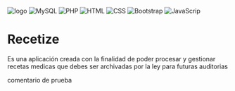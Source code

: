 ![logo](https://github.com/FedeTusa/Recetize/assets/80929186/f42f8ec1-7c52-4ba6-8510-5b94f469eeb8)
![MySQL](https://img.shields.io/badge/MySQL-005C84?style=for-the-badge&logo=mysql&logoColor=white)
![PHP](https://img.shields.io/badge/PHP-777BB4?style=for-the-badge&logo=php&logoColor=white)
![HTML](https://img.shields.io/badge/HTML-239120?style=for-the-badge&logo=html5&logoColor=white)
![CSS](https://img.shields.io/badge/CSS-239120?&style=for-the-badge&logo=css3&logoColor=white)
![Bootstrap](https://img.shields.io/badge/Bootstrap-563D7C?style=for-the-badge&logo=bootstrap&logoColor=white)
![JavaScrip](https://img.shields.io/badge/JavaScript-F7DF1E?style=for-the-badge&logo=javascript&logoColor=black)
# Recetize
Es una aplicación creada con la finalidad de poder procesar y gestionar recetas medicas que debes ser archivadas por la ley para futuras auditorias

comentario de prueba
